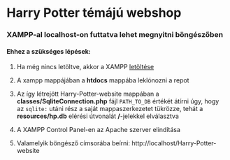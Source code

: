 # Harry Potter témájú webshop
### XAMPP-al localhost-on futtatva lehet megnyitni böngészőben
#### Ehhez a szükséges lépések:
1. Ha még nincs letöltve, akkor a XAMPP [letöltése](https://www.apachefriends.org/download.html)

2. A xampp mappájában a **htdocs** mappába leklónozni a repot

3. Az így létrejött Harry-Potter-website mappában a **classes/SqliteConnection.php** fájl `PATH_TO_DB` értékét átírni úgy, hogy az `sqlite:` utáni rész a saját mappaszerkezetet tükrözze, tehát a **resources/hp.db** elérési útvonalát **/**-jelekkel elválasztva

4. A XAMPP Control Panel-en az Apache szerver elindítása

5. Valamelyik böngésző címsorába beírni: http://localhost/Harry-Potter-website